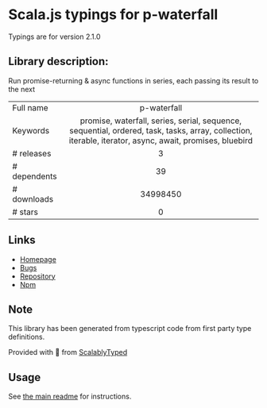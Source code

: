 
# Scala.js typings for p-waterfall

Typings are for version 2.1.0

## Library description:
Run promise-returning & async functions in series, each passing its result to the next

|                    |                 |
| ------------------ | :-------------: |
| Full name          | p-waterfall |
| Keywords           | promise, waterfall, series, serial, sequence, sequential, ordered, task, tasks, array, collection, iterable, iterator, async, await, promises, bluebird |
| # releases         | 3 |
| # dependents       | 39 |
| # downloads        | 34998450 |
| # stars            | 0 |

## Links
- [Homepage](https://github.com/sindresorhus/p-waterfall#readme)
- [Bugs](https://github.com/sindresorhus/p-waterfall/issues)
- [Repository](https://github.com/sindresorhus/p-waterfall)
- [Npm](https://www.npmjs.com/package/p-waterfall)
    


## Note
This library has been generated from typescript code from first party type definitions.

Provided with :purple_heart: from [ScalablyTyped](https://github.com/oyvindberg/ScalablyTyped)

## Usage
See [the main readme](../../readme.md) for instructions.


